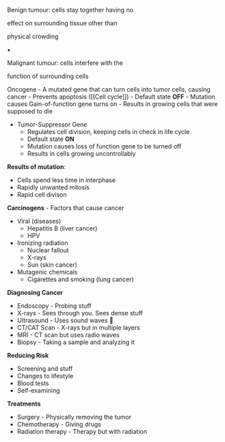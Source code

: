 Benign tumour: cells stay together having no

effect on surrounding tissue other than

physical crowding

▪

Malignant tumour: cells interfere with the

function of surrounding cells

Oncogene
	- A mutated gene that can turn cells into tumor cells, causing cancer
	- Prevents apoptosis ([[Cell cycle]])
	- Default state **OFF**
	- Mutation causes Gain-of-function gene turns on
	- Results in growing cells that were supposed to die
- Tumor-Suppressor Gene 
	- Regulates cell division, keeping cells in check in life cycle
	- Default state **ON**
	- Mutation causes loss of function gene to be turned off
	- Results in cells growing uncontrollably

**Results of mutation**:
- Cells spend less time in interphase
- Rapidly unwanted mitosis
- Rapid cell divison

**Carcinogens** - Factors that cause cancer
- Viral (diseases)
	- Hepatitis B (liver cancer)
	- HPV
- Ironizing radiation
	- Nuclear fallout
	- X-rays
	- Sun (skin cancer)
- Mutagenic chemicals
	- Cigarettes and smoking (lung cancer)

**Diagnosing Cancer**
- Endoscopy - Probing stuff
- X-rays - Sees through you. Sees dense stuff
- Ultrasound - Uses sound waves 🤯
- CT/CAT Scan - X-rays but in multiple layers
- MRI - CT scan but uses radio waves
- Biopsy - Taking a sample and analyzing it

**Reducing Risk**
- Screening and stuff
- Changes to lifestyle
- Blood tests
- Self-examining

**Treatments**
- Surgery - Physically removing the tumor
- Chemotherapy - Giving drugs
- Radiation therapy - Therapy but with radiation